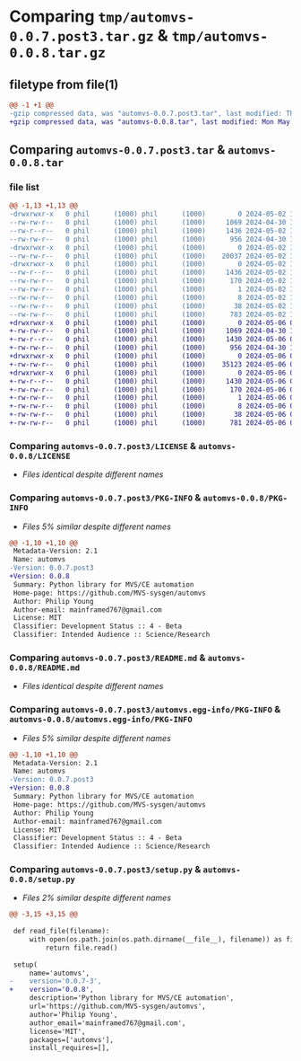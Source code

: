 # Comparing `tmp/automvs-0.0.7.post3.tar.gz` & `tmp/automvs-0.0.8.tar.gz`

## filetype from file(1)

```diff
@@ -1 +1 @@
-gzip compressed data, was "automvs-0.0.7.post3.tar", last modified: Thu May  2 17:45:51 2024, max compression
+gzip compressed data, was "automvs-0.0.8.tar", last modified: Mon May  6 05:44:27 2024, max compression
```

## Comparing `automvs-0.0.7.post3.tar` & `automvs-0.0.8.tar`

### file list

```diff
@@ -1,13 +1,13 @@
-drwxrwxr-x   0 phil      (1000) phil      (1000)        0 2024-05-02 17:45:51.388141 automvs-0.0.7.post3/
--rw-rw-r--   0 phil      (1000) phil      (1000)     1069 2024-04-30 16:02:39.000000 automvs-0.0.7.post3/LICENSE
--rw-r--r--   0 phil      (1000) phil      (1000)     1436 2024-05-02 17:45:51.388141 automvs-0.0.7.post3/PKG-INFO
--rw-rw-r--   0 phil      (1000) phil      (1000)      956 2024-04-30 16:02:39.000000 automvs-0.0.7.post3/README.md
-drwxrwxr-x   0 phil      (1000) phil      (1000)        0 2024-05-02 17:45:51.384142 automvs-0.0.7.post3/automvs/
--rw-rw-r--   0 phil      (1000) phil      (1000)    20037 2024-05-02 17:45:06.000000 automvs-0.0.7.post3/automvs/__init__.py
-drwxrwxr-x   0 phil      (1000) phil      (1000)        0 2024-05-02 17:45:51.388141 automvs-0.0.7.post3/automvs.egg-info/
--rw-r--r--   0 phil      (1000) phil      (1000)     1436 2024-05-02 17:45:51.000000 automvs-0.0.7.post3/automvs.egg-info/PKG-INFO
--rw-rw-r--   0 phil      (1000) phil      (1000)      170 2024-05-02 17:45:51.000000 automvs-0.0.7.post3/automvs.egg-info/SOURCES.txt
--rw-rw-r--   0 phil      (1000) phil      (1000)        1 2024-05-02 17:45:51.000000 automvs-0.0.7.post3/automvs.egg-info/dependency_links.txt
--rw-rw-r--   0 phil      (1000) phil      (1000)        8 2024-05-02 17:45:51.000000 automvs-0.0.7.post3/automvs.egg-info/top_level.txt
--rw-rw-r--   0 phil      (1000) phil      (1000)       38 2024-05-02 17:45:51.388141 automvs-0.0.7.post3/setup.cfg
--rw-rw-r--   0 phil      (1000) phil      (1000)      783 2024-05-02 17:45:08.000000 automvs-0.0.7.post3/setup.py
+drwxrwxr-x   0 phil      (1000) phil      (1000)        0 2024-05-06 05:44:27.421794 automvs-0.0.8/
+-rw-rw-r--   0 phil      (1000) phil      (1000)     1069 2024-04-30 16:02:39.000000 automvs-0.0.8/LICENSE
+-rw-r--r--   0 phil      (1000) phil      (1000)     1430 2024-05-06 05:44:27.421794 automvs-0.0.8/PKG-INFO
+-rw-rw-r--   0 phil      (1000) phil      (1000)      956 2024-04-30 16:02:39.000000 automvs-0.0.8/README.md
+drwxrwxr-x   0 phil      (1000) phil      (1000)        0 2024-05-06 05:44:27.421794 automvs-0.0.8/automvs/
+-rw-rw-r--   0 phil      (1000) phil      (1000)    35123 2024-05-06 05:43:46.000000 automvs-0.0.8/automvs/__init__.py
+drwxrwxr-x   0 phil      (1000) phil      (1000)        0 2024-05-06 05:44:27.421794 automvs-0.0.8/automvs.egg-info/
+-rw-r--r--   0 phil      (1000) phil      (1000)     1430 2024-05-06 05:44:27.000000 automvs-0.0.8/automvs.egg-info/PKG-INFO
+-rw-rw-r--   0 phil      (1000) phil      (1000)      170 2024-05-06 05:44:27.000000 automvs-0.0.8/automvs.egg-info/SOURCES.txt
+-rw-rw-r--   0 phil      (1000) phil      (1000)        1 2024-05-06 05:44:27.000000 automvs-0.0.8/automvs.egg-info/dependency_links.txt
+-rw-rw-r--   0 phil      (1000) phil      (1000)        8 2024-05-06 05:44:27.000000 automvs-0.0.8/automvs.egg-info/top_level.txt
+-rw-rw-r--   0 phil      (1000) phil      (1000)       38 2024-05-06 05:44:27.421794 automvs-0.0.8/setup.cfg
+-rw-rw-r--   0 phil      (1000) phil      (1000)      781 2024-05-06 05:43:56.000000 automvs-0.0.8/setup.py
```

### Comparing `automvs-0.0.7.post3/LICENSE` & `automvs-0.0.8/LICENSE`

 * *Files identical despite different names*

### Comparing `automvs-0.0.7.post3/PKG-INFO` & `automvs-0.0.8/PKG-INFO`

 * *Files 5% similar despite different names*

```diff
@@ -1,10 +1,10 @@
 Metadata-Version: 2.1
 Name: automvs
-Version: 0.0.7.post3
+Version: 0.0.8
 Summary: Python library for MVS/CE automation
 Home-page: https://github.com/MVS-sysgen/automvs
 Author: Philip Young
 Author-email: mainframed767@gmail.com
 License: MIT
 Classifier: Development Status :: 4 - Beta
 Classifier: Intended Audience :: Science/Research
```

### Comparing `automvs-0.0.7.post3/README.md` & `automvs-0.0.8/README.md`

 * *Files identical despite different names*

### Comparing `automvs-0.0.7.post3/automvs.egg-info/PKG-INFO` & `automvs-0.0.8/automvs.egg-info/PKG-INFO`

 * *Files 5% similar despite different names*

```diff
@@ -1,10 +1,10 @@
 Metadata-Version: 2.1
 Name: automvs
-Version: 0.0.7.post3
+Version: 0.0.8
 Summary: Python library for MVS/CE automation
 Home-page: https://github.com/MVS-sysgen/automvs
 Author: Philip Young
 Author-email: mainframed767@gmail.com
 License: MIT
 Classifier: Development Status :: 4 - Beta
 Classifier: Intended Audience :: Science/Research
```

### Comparing `automvs-0.0.7.post3/setup.py` & `automvs-0.0.8/setup.py`

 * *Files 2% similar despite different names*

```diff
@@ -3,15 +3,15 @@
 
 def read_file(filename):
     with open(os.path.join(os.path.dirname(__file__), filename)) as file:
         return file.read()
 
 setup(
     name='automvs',
-    version='0.0.7-3',    
+    version='0.0.8',    
     description='Python library for MVS/CE automation',
     url='https://github.com/MVS-sysgen/automvs',
     author='Philip Young',
     author_email='mainframed767@gmail.com',
     license='MIT',
     packages=['automvs'],
     install_requires=[],
```

